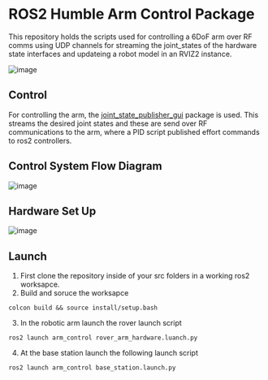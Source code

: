 # ROS2 Humble Arm Control Package
This repository holds the scripts used for controlling a 6DoF arm over RF comms using UDP channels for streaming the joint_states of the hardware state interfaces and updateing a robot model in an RVIZ2 instance.

![image](https://github.com/user-attachments/assets/4ab9ae3f-6060-4654-9bf1-0ea5b7f2a950)

## Control
For controlling the arm, the [joint_state_publisher_gui](http://wiki.ros.org/joint_state_publisher_gui) package is used. This streams the desired joint states and these are send over RF communications to the arm, where a PID script published effort commands to ros2 controllers.

## Control System Flow Diagram
![image](https://github.com/user-attachments/assets/3647f595-8db1-405d-a179-6c3e21c59efd)

## Hardware Set Up
![image](https://github.com/user-attachments/assets/de9e33ef-bf9d-4f77-89f7-fcf621aa22ed)


## Launch
1. First clone the repository inside of your src folders in a working ros2 worksapce.
2. Build and soruce the worksapce
```
colcon build && source install/setup.bash
```
3. In the robotic arm launch the rover launch script
```
ros2 launch arm_control rover_arm_hardware.luanch.py
```
4. At the base station launch the following launch script
```
ros2 launch arm_control base_station.launch.py
```

